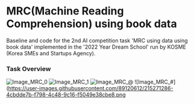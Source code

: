 # MRC(Machine Reading Comprehension) using book data
Baseline and code for the 2nd AI competition task 'MRC using data using book data' implemented in the '2022 Year Dream School' run by KOSME (Korea SMEs and Startups Agency).

### Task Overview
![Image_MRC_0](https://user-images.githubusercontent.com/89120612/215271294-9c58515a-eb86-40ff-88f3-37ea8a995fe2.png)
![Image_MRC_1](https://user-images.githubusercontent.com/89120612/215271279-01c091b5-26b1-4cfb-a6e6-2714b63e3cd8.png)
![Image_MRC_@](https://user-images.githubusercontent.com/89120612/215271283-4d8e1f84-bfc2-4ec0-8654-0adce9011fa6.png)
![Image_MRC_#](https://user-images.githubusercontent.com/89120612/215271286-4cbdde7b-f798-4c48-9c16-f5049e38cbe8.png
